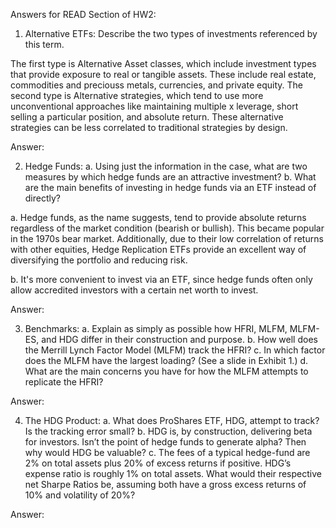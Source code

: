 Answers for READ Section of HW2:

1. Alternative ETFs: Describe the two types of investments referenced by this term.

The first type is Alternative Asset classes, which include investment types that provide exposure to real or tangible assets. These include real estate, commodities and preciouss metals, currencies, and private equity. The second type is Alternative strategies, which tend to use more unconventional approaches like maintaining multiple x leverage, short selling a particular position, and absolute return. These alternative strategies can be less correlated to traditional strategies by design.

Answer: 

2. Hedge Funds: 
a. Using just the information in the case, what are two measures by which hedge funds are an attractive investment?
b. What are the main benefits of investing in hedge funds via an ETF instead of directly?

a. Hedge funds, as the name suggests, tend to provide absolute returns regardless of the market condition (bearish or bullish). This became popular in the 1970s bear market. Additionally, due to their low correlation of returns with other equities, Hedge Replication ETFs provide an excellent way of diversifying the portfolio and reducing risk.

b. It's more convenient to invest via an ETF, since hedge funds often only allow accredited investors with a certain net worth to invest.

Answer: 

3. Benchmarks:
a. Explain as simply as possible how HFRI, MLFM, MLFM-ES, and HDG differ in their construction and purpose.
b. How well does the Merrill Lynch Factor Model (MLFM) track the HFRI?
c. In which factor does the MLFM have the largest loading? (See a slide in Exhibit 1.)
d. What are the main concerns you have for how the MLFM attempts to replicate the HFRI?

Answer: 

4. The HDG Product:
a. What does ProShares ETF, HDG, attempt to track? Is the tracking error small?
b. HDG is, by construction, delivering beta for investors. Isn’t the point of hedge funds to generate alpha? Then why would HDG be valuable?
c. The fees of a typical hedge-fund are 2% on total assets plus 20% of excess returns if positive. HDG’s expense ratio is roughly 1% on total assets. What would their respective net Sharpe Ratios be, assuming both have a gross excess returns of 10% and volatility of 20%?

Answer: 


